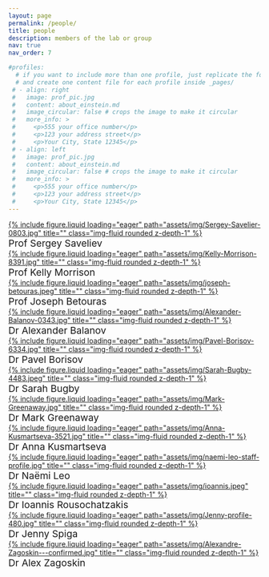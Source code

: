 ```yaml
---
layout: page
permalink: /people/
title: people
description: members of the lab or group
nav: true
nav_order: 7

#profiles:
  # if you want to include more than one profile, just replicate the following block
  # and create one content file for each profile inside _pages/
 # - align: right
 #   image: prof_pic.jpg
 #   content: about_einstein.md
 #   image_circular: false # crops the image to make it circular
 #   more_info: >
 #     <p>555 your office number</p>
 #     <p>123 your address street</p>
 #     <p>Your City, State 12345</p>
 # - align: left
 #   image: prof_pic.jpg
 #   content: about_einstein.md
 #   image_circular: false # crops the image to make it circular
 #   more_info: >
 #     <p>555 your office number</p>
 #     <p>123 your address street</p>
 #     <p>Your City, State 12345</p>
---
```

<div class="row">
    <div class="col-sm mt-3 mt-md-0">
      <a href="https://www.lboro.ac.uk/departments/physics/staff/sergey-saveliev/">  
      {% include figure.liquid loading="eager" path="assets/img/Sergey-Savelier-0803.jpg" title="" class="img-fluid rounded z-depth-1" %}</a>
            <div class="caption" style="font-size: 1.2rem">
     Prof Sergey Saveliev
</div>
    </div>
    <div class="col-sm mt-3 mt-md-0">
      <a href="https://www.lboro.ac.uk/departments/physics/staff/kelly-morrison/">
        {% include figure.liquid loading="eager" path="assets/img/Kelly-Morrison-8391.jpg" title="" class="img-fluid rounded z-depth-1" %}</a>
                    <div class="caption" style="font-size: 1.2rem">
     Prof Kelly Morrison
</div>
    </div>
    <div class="col-sm mt-3 mt-md-0">
      <a href="https://www.lboro.ac.uk/departments/physics/staff/joseph-betouras/">
        {% include figure.liquid loading="eager" path="assets/img/joseph-betouras.jpeg" title="" class="img-fluid rounded z-depth-1" %}</a>
                            <div class="caption" style="font-size: 1.2rem">
     Prof Joseph Betouras
</div>
    </div>
</div>
<div class="row">
    <div class="col-sm mt-3 mt-md-0">
      <a href="https://www.lboro.ac.uk/departments/physics/staff/alexander-balanov/">  
      {% include figure.liquid loading="eager" path="assets/img/Alexander-Balanov-0343.jpg" title="" class="img-fluid rounded z-depth-1" %}</a>
            <div class="caption" style="font-size: 1.2rem">
     Dr Alexander Balanov
</div>
    </div>
    <div class="col-sm mt-3 mt-md-0">
      <a href="https://www.lboro.ac.uk/departments/physics/staff/kelly-morrison/">
        {% include figure.liquid loading="eager" path="assets/img/Pavel-Borisov-6334.jpg" title="" class="img-fluid rounded z-depth-1" %}</a>
                    <div class="caption" style="font-size: 1.2rem">
     Dr Pavel Borisov
</div>
    </div>
    <div class="col-sm mt-3 mt-md-0">
      <a href="https://www.lboro.ac.uk/departments/physics/staff/sarah-bugby/">
        {% include figure.liquid loading="eager" path="assets/img/Sarah-Bugby-4483.jpeg" title="" class="img-fluid rounded z-depth-1" %}</a>
                            <div class="caption" style="font-size: 1.2rem">
     Dr Sarah Bugby
</div>
    </div>
</div>
<div class="row">

 <div class="col-sm mt-3 mt-md-0">
      <a href="https://www.lboro.ac.uk/departments/physics/staff/mark-greenaway/">  
      {% include figure.liquid loading="eager" path="assets/img/Mark-Greenaway.jpg" title="" class="img-fluid rounded z-depth-1" %}</a>
            <div class="caption" style="font-size: 1.2rem">
     Dr Mark Greenaway
</div>
</div>
    <div class="col-sm mt-3 mt-md-0">
      <a href="https://www.lboro.ac.uk/departments/physics/staff/anna-kusmartseva/">  
      {% include figure.liquid loading="eager" path="assets/img/Anna-Kusmartseva-3521.jpg" title="" class="img-fluid rounded z-depth-1" %}</a>
            <div class="caption" style="font-size: 1.2rem">
     Dr Anna Kusmartseva
</div>
    </div>
    <div class="col-sm mt-3 mt-md-0">
      <a href="https://www.lboro.ac.uk/departments/physics/staff/naemi-leo/">
        {% include figure.liquid loading="eager" path="assets/img/naemi-leo-staff-profile.jpg" title="" class="img-fluid rounded z-depth-1" %}</a>
                    <div class="caption" style="font-size: 1.2rem">
     Dr Naëmi Leo
</div>
    </div>
   </div> 
   <div class="row">
    <div class="col-sm mt-3 mt-md-0">
      <a href="https://www.lboro.ac.uk/departments/physics/staff/ioannis-rousochatzakis/">
        {% include figure.liquid loading="eager" path="assets/img/ioannis.jpeg" title="" class="img-fluid rounded z-depth-1" %}</a>
                            <div class="caption" style="font-size: 1.2rem">
     Dr Ioannis Rousochatzakis
</div>
    </div>
    <div class="col-sm mt-3 mt-md-0">
      <a href="https://www.lboro.ac.uk/departments/physics/staff/jenny-spiga/">  
      {% include figure.liquid loading="eager" path="assets/img/Jenny-profile-480.jpg" title="" class="img-fluid rounded z-depth-1" %}</a>
            <div class="caption" style="font-size: 1.2rem">
     Dr Jenny Spiga
</div>
    </div>
    <div class="col-sm mt-3 mt-md-0">
      <a href="https://www.lboro.ac.uk/departments/physics/staff/alexandre-zagoskin/">
        {% include figure.liquid loading="eager" path="assets/img/Alexandre-Zagoskin---confirmed.jpg" title="" class="img-fluid rounded z-depth-1" %}</a>
                    <div class="caption" style="font-size: 1.2rem">
     Dr Alex Zagoskin

</div>
    </div>
</div>


